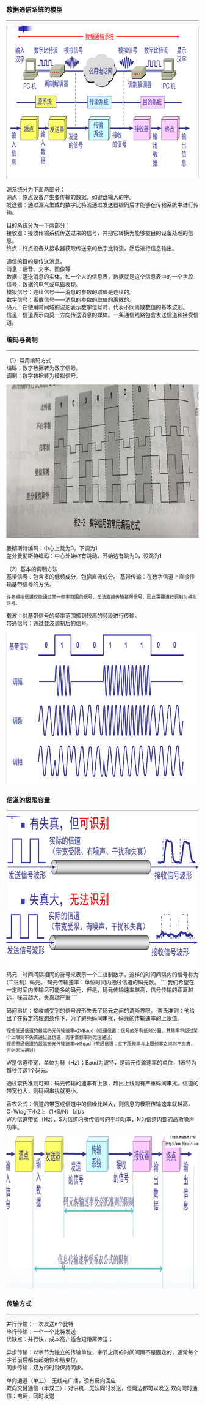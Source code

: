 ### 数据通信系统的模型

----------------------
<img src="./imgs/数据通信系统的模型.png" width="800" height="400"  alt="数据通信系统的模型" >

源系统分为下面两部分：  
源点：原点设备产生要传输的数据，如键盘输入的字。  
发送器：通过源点生成的数字比特流通过发送器编码后才能够在传输系统中进行传输。

目的系统分为一下两部分：  
接收器：接收传输系统传送过来的信号，并把它转换为能够被目的设备处理的信息。  
终点：终点设备从接收器获取传送来的数字比特流，然后进行信息输出。

通信的目的是传送消息。  
消息：话音、文字、图像等  
数据：运送消息的实体。如一个人的信息表，数据就是这个信息表中的一个字段  
信号：数据的电气或电磁表现。  
模拟信号：连续信号——消息的参数的取值是连续的。  
数字信号：离散信号——消息的参数的取值的离散的。  
码元：在使用时间域的波形表示数字信号时，代表不同离散数值的基本波形。  
信道：信道表示向莫一方向传送消息的媒体。一条通信线路包含发送信道和接受信道。

### 编码与调制

----------------------
（1）常用编码方式  
编码：数字数据转为数字信号。  
调制：数字数据转为模拟信号。

<img src="./imgs/数字信号的常用编码方式.png" width="800" height="400"  alt="数字信号的常用编码方式" >

曼彻斯特编码：中心上跳为0，下调为1  
差分曼彻斯特编码：中心处始终有跳动，开始边有跳为0，没跳为1

（2）基本的调制方法  
基带信号：包含多的低频成分，包括直流成分。
基带传输：在数字信道上直接传输基带信号的方法。  
```
许多模拟信道仅能通过某一频率范围的信号，无法直接传输基带信号，因此需要进行调制为模拟信号。
```
载波：对基带信号的频率范围搬到较高的频段进行传输。  
带通信号：通过载波调制后的信号。

<img src="./imgs/常用的3中带通调制方法.png" width="800" height="400"  alt="常用的3中带通调制方法" >

### 信道的极限容量

----------------------
<img src="./imgs/数字信号通过实际的信道.png" width="800" height="400"  alt="数字信号通过实际的信道" >
码元：时间间隔相同的符号来表示一个二进制数字，这样的时间间隔内的信号称为(二进制）码元。  
码元传输速率：单位时间内通过信道的码元数。  
```
我们希望在一定时间内传输尽可能多的码元，但是，码元传输速率越高，信号传输的距离越远，噪音越大，失真越严重
```

码间串扰：接收端受到的信号波形失去了码元之间的清晰界限。
柰氏准则：他给出了在假定的理想条件下，为了避免码间串扰，码元的传输速率的上限值。  
```
理想低通信道的最高码元传输速率=2WBaud（低通信道：信号的所有低频分量，其频率不超过某个上限则不失真通过此信道，高于该频率则无法通过）
理想带通信道的最高码元传输速率=WBuad（带通信道：在下限频率与上限频率之间则不失真，否则无法通过）
```
W是信道带宽，单位为赫（Hz）；Baud为波特，是码元传输速率的单位，1波特为每秒传送1个码元。

通过柰氏准则可知：码元传输的速率有上限，超出上线则有严重码间串扰。信道的带宽也大，则码间串扰就更小。

香农公式：信道的带宽或信道中的信噪比越大，则信息的极限传输速率就越高。C=Wlog下小2上（1+S/N） bit/s  
W为信道带宽（Hz），S为信道内所传信号的平均功率，N为信道内部的高斯噪声功率。

<img src="./imgs/柰氏和香农.png" width="800" height="400"  alt="柰氏和香农" >

### 传输方式

----------------------
并行传输：一次发送n个比特  
串行传输：一个一个比特发送  
优缺点：并行快，成本高，适合短距离传送；

异步传输：以字节为独立的传输单位，字节之间的时间间隔不是固定的，通常每个字节前后都有起始位和结束位。  
同步传输：双方的时钟保持同步。

单向通道（单工）：无线电广播，没有反向回应  
双向交替通信（半双工）：对讲机，无法同时发送，但两边都可以发送
双向同时通信：电话，同时发送
